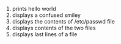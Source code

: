 1. prints hello world
2. displays a confused smiley
3. displays the contents of /etc/passwd file
4. displays contents of the two files
5. displays last lines of a file
